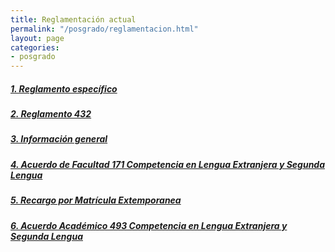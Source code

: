 ```yaml
---
title: Reglamentación actual
permalink: "/posgrado/reglamentacion.html"
layout: page
categories:
- posgrado
---
```




##### [1. Reglamento específico](https://drive.google.com/file/d/1HJQdFjVFSTJ3EWH1N-SQJKk0wPtclH5C/view?usp=sharing)
##### [2. Reglamento 432](https://drive.google.com/file/d/1AC88MzTDAmktVQDsKLqwkPtg-GiE8fue/view?usp=sharing)
##### [3. Información general](https://sites.google.com/a/fisica.udea.edu.co/posgrado/)
##### [4. Acuerdo de Facultad 171 Competencia en Lengua Extranjera y Segunda Lengua](https://drive.google.com/file/d/1WY5qkP7TUcISNyzBDXd1WrcHIugRuz3I/view?usp=sharing)
##### [5. Recargo por Matrícula Extemporanea](https://drive.google.com/file/d/1U9SyGIBLwi3L9ghl9EvQ59Ai5DLS3JIw/view?usp=sharing)
##### [6. Acuerdo Académico 493 Competencia en Lengua Extranjera y Segunda Lengua](https://drive.google.com/file/d/1bpx4Z-9DGDq4rD9JQO7eMj2d3okeWw4F/view?usp=sharing)

